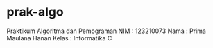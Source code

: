 # prak-algo
Praktikum Algoritma dan Pemograman NIM : 123210073 Nama : Prima Maulana Hanan Kelas : Informatika C
